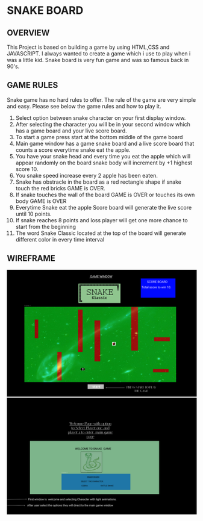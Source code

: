 <h1>SNAKE BOARD</H1>

<H2>OVERVIEW</H2>
This Project is based on building a game by using HTML,CSS and JAVASCRIPT. I always wanted to create a game which i use to play when i was a little kid. Snake board is very fun game and was so famous back in 90's.

<h2>GAME RULES</h2> 
 Snake game has no hard rules to offer. The rule of the game are very simple and easy. Please see below the game rules and how to play it.
 <ol>
 <li>Select option between snake character on your first display window.
 </li>
<li>After selecting the character you will be in your second window which has a game board and your live score board.
 </li>
 <li>To start a game press start at the bottom middle of the game board
 </li>
 <li>Main game window has a game snake board and a live score board that counts a score everytime snake eat the apple.
 </li>
 <li>You have your snake head and every time you eat the apple which will appear randomly on the board snake body will increment by +1 highest score 10.
 </li>
 <li>You snake speed increase every 2 apple has been eaten. 
 </li>
 <li>Snake has obstracle in the board as a red rectangle shape if snake touch the red bricks GAME is OVER.
 </li>
 <li>If snake touches the wall of the board GAME is OVER or touches its own body GAME is OVER </li>
 <li>Everytime Snake eat the apple Score board will generate the live score until 10 points. </li>
 <li>If snake reaches 8 points and loss player will get one more chance to start from the beginning</li>
 <li>The word Snake Classic located at the top of the board will generate different color in every time interval</li>
 
 </ol>


 <h2>WIREFRAME</h2>

 <img src='snake.png'>
 <img src='snake2.png'>







